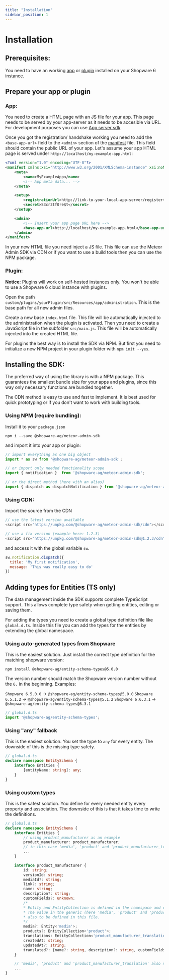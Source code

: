 ```yaml
---
title: "Installation"
sidebar_position: 1
---
```


# Installation

## Prerequisites:

You need to have an working [app](https://developer.shopware.com/docs/guides/plugins/apps/app-base-guide) or [plugin](https://developer.shopware.com/docs/guides/plugins/plugins/plugin-base-guide) installed on your Shopware 6 instance.

## Prepare your app or plugin

### App:

You need to create a HTML page with an JS file for your app. This page needs to be served by your app-server as it needs to be accesible via URL.
For development purposes you can use [App server sdk](https://github.com/FriendsOfShopware/app-server-sdk-js).

Once you got the registration/ handshake working you need to add the `<base-app-url>` field to the `<admin>` section of the [manifest](https://developer.shopware.com/docs/guides/plugins/apps/app-base-guide#manifest-file) file. This field should contain the public URL of your app. Let's assume your app HTML page is served under `http://localhost/my-example-app.html`:

```xml
<?xml version="1.0" encoding="UTF-8"?>
<manifest xmlns:xsi="http://www.w3.org/2001/XMLSchema-instance" xsi:noNamespaceSchemaLocation="https://raw.githubusercontent.com/shopware/platform/trunk/src/Core/Framework/App/Manifest/Schema/manifest-1.0.xsd">
    <meta>
        <name>MyExampleApp</name>
        <!-- App meta data... -->
    </meta>

    <setup>
        <registrationUrl>http://link-to-your-local-app-server/register</registrationUrl>
        <secret>S3cr3tf0re$t</secret>
    </setup>

    <admin>
        <!-- Insert your app page URL here -->
        <base-app-url>http://localhost/my-example-app.html</base-app-url>
    </admin>
</manifest>
```

In your new HTML file you need inject a JS file. This file can use the Meteor Admin SDK via CDN or if you want to use a build tools then you
can use the NPM package.

### Plugin:
**Notice:** Plugins will work on self-hosted instances only. You won't be able to use a Shopware 6 cloud instance with plugins.

Open the path `custom/plugins/yourPlugin/src/Resources/app/administration`. This is the base path for all new admin files.

Create a new base `index.html` file. This file will be automatically injected to the administration when the plugin is activated. Then you need to create a JavaScript file in the subfolder `src/main.js`. This file will be automatically injected into the created HTML file.

For plugins the best way is to install the SDK via NPM. But first you need to initialize a new NPM project in your plugin folder with
`npm init --yes`.

## Installing the SDK:

The preferred way of using the library is with a NPM package. This guarantees the smallest bundle size for your apps and plugins, since this way only necessary functions are bundled together.

The CDN method is easy to use and fast to implement. It is best used for quick prototyping or if you don't want to work with building tools.

### Using NPM (require bundling):
Install it to your `package.json`
```
npm i --save @shopware-ag/meteor-admin-sdk
```

and import it into your app or plugin:
```js
// import everything as one big object
import * as sw from '@shopware-ag/meteor-admin-sdk';

// or import only needed functionality scope
import { notification }  from '@shopware-ag/meteor-admin-sdk';

// or the direct method (here with an alias)
import { dispatch as dispatchNotification } from '@shopware-ag/meteor-admin-sdk/es/notification'

```

### Using CDN:
Import the source from the CDN

```js
// use the latest version available
<script src="https://unpkg.com/@shopware-ag/meteor-admin-sdk/cdn"></script>

// use a fix version (example here: 1.2.3)
<script src="https://unpkg.com/@shopware-ag/meteor-admin-sdk@1.2.3/cdn"></script>
```

and access it with the global variable `sw`.

```js
sw.notification.dispatch({
  title: 'My first notification',
  message: 'This was really easy to do'
})
```

## Adding types for Entities (TS only)

The data management inside the SDK supports complete TypeScript support. This allows complete type safety when getting
entities, editing or saving them.

For adding the types you need to create a global type definition file like `global.d.ts`. Inside this file you can
add the types for the entities by extending the global namespace.

### Using auto-generated types from Shopware
This is the easiest solution. Just install the correct type definition for the matching shopware version:

`npm install @shopware-ag/entity-schema-types@5.0.0`

The version number should match the Shopware version number without the `6.` in the beginning. Examples:  

`Shopware 6.5.0.0` → `@shopware-ag/entity-schema-types@5.0.0`
`Shopware 6.5.1.2` → `@shopware-ag/entity-schema-types@5.1.2`
`Shopware 6.6.3.1` → `@shopware-ag/entity-schema-types@6.3.1`

```ts
// global.d.ts
import '@shopware-ag/entity-schema-types';
```

### Using "any" fallback

This is the easiest solution. You set the type to `any` for every entity. The downside of this is the missing type safety.

```ts
// global.d.ts
declare namespace EntitySchema {
    interface Entities {
        [entityName: string]: any;
    }
}
```

### Using custom types

This is the safest solution. You define for every needed entity every property and association. The downside of this is
that it takes time to write the definitions.

```ts
// global.d.ts
declare namespace EntitySchema {
    interface Entities {
        // using product_manufacturer as an example
        product_manufacturer: product_manufacturer;
        // in this case 'media', 'product' and 'product_manufacturer_translation' is also needed
        ...
    }

    interface product_manufacturer {
        id: string;
        versionId: string;
        mediaId?: string;
        link?: string;
        name: string;
        description?: string;
        customFields?: unknown;
        /* 
        * Entity and EntityCollection is defined in the namespace and can directly be used.
        * The value in the generic (here 'media', 'product' and 'product_manufacturer_translation') need
        * also to be defined in this file.
        */ 
        media?: Entity<'media'>;
        products?: EntityCollection<'product'>;
        translations: EntityCollection<'product_manufacturer_translation'>;
        createdAt: string;
        updatedAt?: string;
        translated?: {name?: string, description?: string, customFields?: unknown};
    }

    // 'media', 'product' and 'product_manufacturer_translation' also needs to be added
    ...
}
```